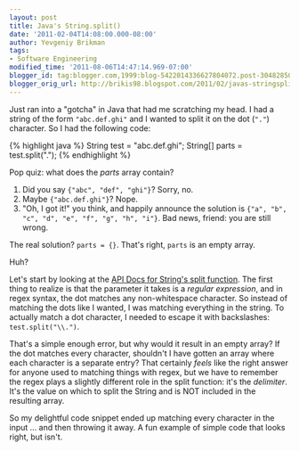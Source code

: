 ```yaml
---
layout: post
title: Java's String.split()
date: '2011-02-04T14:08:00.000-08:00'
author: Yevgeniy Brikman
tags:
- Software Engineering
modified_time: '2011-08-06T14:47:14.969-07:00'
blogger_id: tag:blogger.com,1999:blog-5422014336627804072.post-3048285064623487762
blogger_orig_url: http://brikis98.blogspot.com/2011/02/javas-stringsplit.html
---
```


Just ran into a "gotcha" in Java that had me scratching my head. I had a 
string of the form `"abc.def.ghi"` and I wanted to split it on the dot (`"."`) 
character. So I had the following code: 

{% highlight java %}
String test = "abc.def.ghi"; 
String[] parts = test.split(".");
{% endhighlight %}

Pop quiz: what does the *parts* array contain? 

1. Did you say `{"abc", "def", "ghi"}`? Sorry, no. 
1. Maybe `{"abc.def.ghi"}`? Nope. 
1. "Oh, I got it!" you think, and happily announce the solution is `{"a", "b", "c", "d", "e", "f", "g", "h", "i"}`. 
Bad news, friend: you are still wrong. 

The real solution? `parts = {}`. That's right, `parts` is an empty array.

Huh?

Let's start by looking at the [API Docs for String's split 
function](http://download.oracle.com/javase/6/docs/api/java/lang/String.html#split(java.lang.String)). 
The first thing to realize is that the parameter it takes is a *regular 
expression*, and in regex syntax, the dot matches any non-whitespace 
character. So instead of matching the dots like I wanted, I was matching 
everything in the string. To actually match a dot character, I needed to 
escape it with backslashes: `test.split("\\.")`.

That's a simple enough error, but why would it result in an empty array? 
If the dot matches every character, shouldn't I have gotten an array where 
each character is a separate entry? That certainly *feels* like the right 
answer for anyone used to matching things with regex, but we have to remember 
the regex plays a slightly different role in the split function: it's the 
*delimiter*. It's the value on which to split the String and is NOT included 
in the resulting array.

So my delightful code snippet ended up matching every character in the 
input ... and then throwing it away. A fun example of simple code that looks 
right, but isn't. 